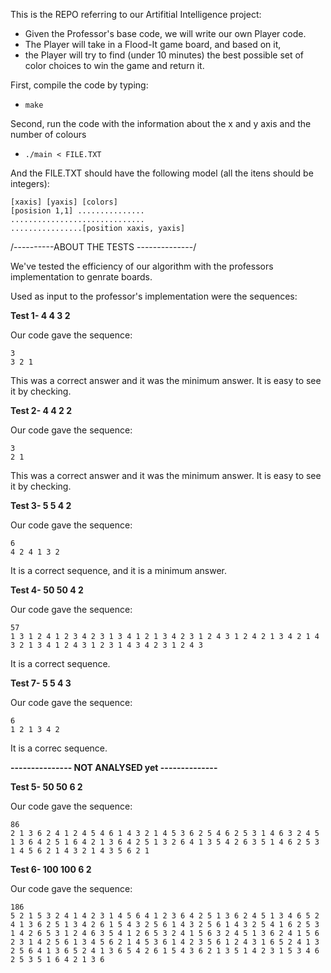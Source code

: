 This is the REPO referring to our Artifitial Intelligence project:

* Given the Professor's base code, we will write our own Player code.
* The Player will take in a Flood-It game board, and based on it,
* the Player will try to find (under 10 minutes) the best possible
set of color choices to win the game and return it.

First, compile the code by typing:
* `make`

Second, run the code with the information about the x and y axis and the number of colours
* `./main < FILE.TXT`

And the FILE.TXT should have the following model (all the itens should be integers):
```
[xaxis] [yaxis] [colors]
[posision 1,1] ...............
..............................
................[position xaxis, yaxis]
```

/----------ABOUT THE TESTS --------------/

We've tested the efficiency of our algorithm with the professors implementation to genrate boards.

Used as input to the professor's implementation were the sequences:

**Test 1- 4 4 3 2**

Our code gave the sequence:
```
3
3 2 1
```
This was a correct answer and it was the minimum answer. It is easy to see it by checking.

**Test 2- 4 4 2 2**

Our code gave the sequence:
```
3
2 1
```
This was a correct answer and it was the minimum answer. It is easy to see it by checking.

**Test 3- 5 5 4 2**

Our code gave the sequence:
```
6
4 2 4 1 3 2
```
It is a correct sequence, and it is a minimum answer.

**Test 4- 50 50 4 2**

Our code gave the sequence:
```
57
1 3 1 2 4 1 2 3 4 2 3 1 3 4 1 2 1 3 4 2 3 1 2 4 3 1 2 4 2 1 3 4 2 1 4 3 2 1 3 4 1 2 4 3 1 2 3 1 4 3 4 2 3 1 2 4 3
```
It is a correct sequence.

**Test 7- 5 5 4 3**

Our code gave the sequence:
```
6
1 2 1 3 4 2
```
It is a correc sequence.

**--------------- NOT ANALYSED yet --------------**

**Test 5- 50 50 6 2**

Our code gave the sequence:
```
86
2 1 3 6 2 4 1 2 4 5 4 6 1 4 3 2 1 4 5 3 6 2 5 4 6 2 5 3 1 4 6 3 2 4 5 1 3 6 4 2 5 1 6 4 2 1 3 6 4 2 5 1 3 2 6 4 1 3 5 4 2 6 3 5 1 4 6 2 5 3 1 4 5 6 2 1 4 3 2 1 4 3 5 6 2 1
```

**Test 6- 100 100 6 2**

Our code gave the sequence:
```
186
5 2 1 5 3 2 4 1 4 2 3 1 4 5 6 4 1 2 3 6 4 2 5 1 3 6 2 4 5 1 3 4 6 5 2 4 1 3 6 2 5 1 3 4 2 6 1 5 4 3 2 5 6 1 4 3 2 5 6 1 4 3 2 5 4 1 6 2 5 3 1 4 2 6 5 3 1 2 4 6 3 5 4 1 2 6 5 3 2 4 1 5 6 3 2 4 5 1 3 6 2 4 1 5 6 2 3 1 4 2 5 6 1 3 4 5 6 2 1 4 5 3 6 1 4 2 3 5 6 1 2 4 3 1 6 5 2 4 1 3 2 5 6 4 1 3 6 5 2 4 1 3 6 5 4 2 6 1 5 4 3 6 2 1 3 5 1 4 2 3 1 5 3 4 6 2 5 3 5 1 6 4 2 1 3 6
```
